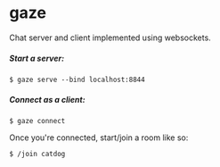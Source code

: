 # gaze

Chat server and client implemented using websockets. 

##### Start a server:
```
$ gaze serve --bind localhost:8844
```

##### Connect as a client:
```
$ gaze connect 
```
Once you're connected, start/join a room like so:

```
$ /join catdog 
```
